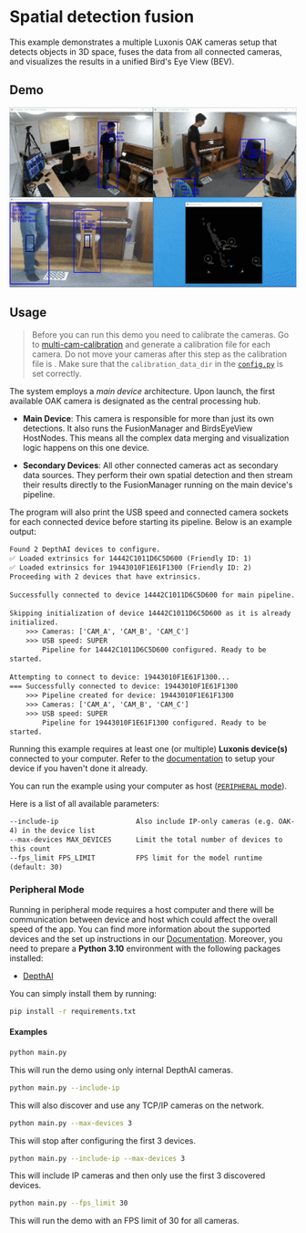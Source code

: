 # Spatial detection fusion

This example demonstrates a multiple Luxonis OAK cameras setup that detects objects in 3D space, fuses the data from all connected cameras, and visualizes the results in a unified Bird's Eye View (BEV).

## Demo

![](img/demo.gif)

## Usage

> Before you can run this demo you need to calibrate the cameras. Go to [multi-cam-calibration](../multi-cam-calibration) and generate a calibration file for each camera. Do not move your cameras after this step as the calibration file is . Make sure that the `calibration_data_dir` in the [`config.py`](config.py) is set correctly.

The system employs a *main device* architecture. Upon launch, the first available OAK camera is designated as the central processing hub.

- **Main Device**: This camera is responsible for more than just its own detections. It also runs the FusionManager and BirdsEyeView HostNodes. This means all the complex data merging and visualization logic happens on this one device.

- **Secondary Devices**: All other connected cameras act as secondary data sources. They perform their own spatial detection and then stream their results directly to the FusionManager running on the main device's pipeline.

The program will also print the USB speed and connected camera sockets for each connected device before starting its pipeline. Below is an example output:

```
Found 2 DepthAI devices to configure.
✅ Loaded extrinsics for 14442C1011D6C5D600 (Friendly ID: 1)
✅ Loaded extrinsics for 19443010F1E61F1300 (Friendly ID: 2)
Proceeding with 2 devices that have extrinsics.

Successfully connected to device 14442C1011D6C5D600 for main pipeline.

Skipping initialization of device 14442C1011D6C5D600 as it is already initialized.
    >>> Cameras: ['CAM_A', 'CAM_B', 'CAM_C']
    >>> USB speed: SUPER
        Pipeline for 14442C1011D6C5D600 configured. Ready to be started.

Attempting to connect to device: 19443010F1E61F1300...
=== Successfully connected to device: 19443010F1E61F1300
    >>> Pipeline created for device: 19443010F1E61F1300
    >>> Cameras: ['CAM_A', 'CAM_B', 'CAM_C']
    >>> USB speed: SUPER
        Pipeline for 19443010F1E61F1300 configured. Ready to be started.

```

Running this example requires at least one (or multiple) **Luxonis device(s)** connected to your computer. Refer to the [documentation](https://docs.luxonis.com/software-v3/) to setup your device if you haven't done it already.

You can run the example using your computer as host ([`PERIPHERAL` mode](#peripheral-mode)).

Here is a list of all available parameters:

```
--include-ip                   Also include IP-only cameras (e.g. OAK-4) in the device list
--max-devices MAX_DEVICES      Limit the total number of devices to this count
--fps_limit FPS_LIMIT          FPS limit for the model runtime (default: 30)
```

### Peripheral Mode

Running in peripheral mode requires a host computer and there will be communication between device and host which could affect the overall speed of the app.
You can find more information about the supported devices and the set up instructions in our [Documentation](https://rvc4.docs.luxonis.com/hardware).
Moreover, you need to prepare a **Python 3.10** environment with the following packages installed:

- [DepthAI](https://pypi.org/project/depthai/)

You can simply install them by running:

```bash
pip install -r requirements.txt
```

#### Examples

```bash
python main.py
```

This will run the demo using only internal DepthAI cameras.

```bash
python main.py --include-ip
```

This will also discover and use any TCP/IP cameras on the network.

```bash
python main.py --max-devices 3
```

This will stop after configuring the first 3 devices.

```bash
python main.py --include-ip --max-devices 3
```

This will include IP cameras and then only use the first 3 discovered devices.

```bash
python main.py --fps_limit 30
```

This will run the demo with an FPS limit of 30 for all cameras.

